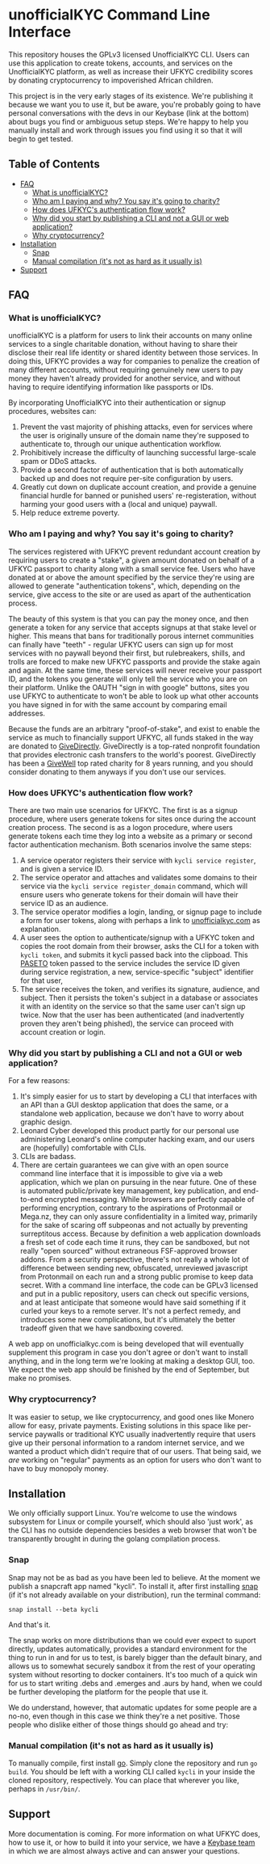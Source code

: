# unofficialKYC Command Line Interface

This repository houses the GPLv3 licensed UnofficialKYC CLI. Users can use this
application to create tokens, accounts, and services on the UnofficialKYC
platform, as well as increase their UFKYC credibility scores by donating
cryptocurrency to impoverished African children.

This project is in the very early stages of its existence. We're publishing it
because we want you to use it, but be aware, you're probably going to have
personal conversations with the devs in our Keybase (link at the bottom) about
bugs you find or ambiguous setup steps. We're happy to help you manually
install and work through issues you find using it so that it will begin to get
tested.

## Table of Contents
<!-- vim-markdown-toc GFM -->

* [FAQ](#faq)
    * [What is unofficialKYC?](#what-is-unofficialkyc)
    * [Who am I paying and why? You say it's going to charity?](#who-am-i-paying-and-why-you-say-its-going-to-charity)
    * [How does UFKYC's authentication flow work?](#how-does-ufkycs-authentication-flow-work)
    * [Why did you start by publishing a CLI and not a GUI or web application?](#why-did-you-start-by-publishing-a-cli-and-not-a-gui-or-web-application)
    * [Why cryptocurrency?](#why-cryptocurrency)
* [Installation](#installation)
    * [Snap](#snap)
    * [Manual compilation (it's not as hard as it usually is)](#manual-compilation-its-not-as-hard-as-it-usually-is)
* [Support](#support)

<!-- vim-markdown-toc -->
## FAQ

### What is unofficialKYC?

unofficialKYC is a platform for users to link their accounts on many online
services to a single charitable donation, without having to share their
disclose their real life identity or shared identity between those services. In
doing this, UFKYC provides a way for companies to penalize the creation of many
different accounts, without requiring genuinely new users to pay money they
haven't already provided for another service, and without having to require
identifying information like passports or IDs.

By incorporating UnofficialKYC into their authentication or signup procedures, websites can:

1. Prevent the vast majority of phishing attacks, even for services where the
   user is originally unsure of the domain name they're supposed to
   authenticate to, through our unique authentication workflow.
2. Prohibitively increase the difficulty of launching successful large-scale spam or DDoS attacks.
3. Provide a second factor of authentication that is both automatically backed
   up and does not require per-site configuration by users.
4. Greatly cut down on duplicate account creation, and provide a genuine financial
   hurdle for banned or punished users' re-registeration, without harming your
   good users with a (local and unique) paywall.
5. Help reduce extreme poverty.

### Who am I paying and why? You say it's going to charity?

The services registered with UFKYC prevent redundant account creation by
requiring users to create a "stake", a given amount donated on behalf of a
UFKYC passport to charity along with a small service fee. Users who have
donated at or above the amount specified by the service they're using are
allowed to generate "authentication tokens", which, depending on the service,
give access to the site or are used as apart of the authentication process.

The beauty of this system is that you can pay the money once, and then generate
a token for any service that accepts signups at that stake level or higher.
This means that bans for traditionally porous internet communities can finally
have "teeth" - regular UFKYC users can sign up for most services with no
paywall beyond their first, but rulebreakers, shills, and trolls are forced to
make new UFKYC passports and provide the stake again and again.  At the same
time, these services will never receive your passport ID, and the tokens you
generate will only tell the service who you are on their platform. Unlike the
OAUTH "sign in with google" buttons, sites you use UFKYC to authenticate to
won't be able to look up what other accounts you have signed in for with the
same account by comparing email addresses.

Because the funds are an arbitrary "proof-of-stake", and exist to enable the
service as much to financially support UFKYC, all funds staked in the way are
donated to [GiveDirectly](https://www.givedirectly.org). GiveDirectly is a
top-rated nonprofit foundation that provides electronic cash transfers to the
world's poorest. GiveDirectly has been a [GiveWell](https://www.givewell.org)
top rated charity for 8 years running, and you should consider donating to them
anyways if you don't use our services.

### How does UFKYC's authentication flow work?

There are two main use scenarios for UFKYC. The first is as a signup procedure,
where users generate tokens for sites once during the account creation process.
The second is as a logon procedure, where users generate tokens each time they
log into a website as a primary or second factor authentication mechanism. Both
scenarios involve the same steps:

1. A service operator registers their service with `kycli service register`, and is given a
   service ID.
2. The service operator and attaches and validates some domains to their
   service via the `kycli service register_domain` command, which will ensure
   users who generate tokens for their domain will have their service ID as an
   audience.
2. The service operator modifies a login, landing, or signup page to include a
   form for user tokens, along with perhaps a link to
   [unofficialkyc.com](https://unofficialkyc.com) as explanation.
3. A user sees the option to authenticate/signup with a UFKYC token and copies
   the root domain from their browser, asks the CLI for a token with `kycli
   token`, and submits it kycli passed back into the clipboad. This
   [PASETO](https://paseto.io/) token passed to the service includes the
   service ID given during service registration, a new, service-specific "subject" identifier
   for that user,
4. The service receives the token, and verifies its signature, audience, and
   subject. Then it persists the token's subject in a database or associates it
   with an identity on the service so that the same user can't sign up twice.
   Now that the user has been authenticated (and inadvertently proven they
   aren't being phished), the service can proceed with account creation or
   login.

### Why did you start by publishing a CLI and not a GUI or web application?

For a few reasons:
1. It's simply easier for us to start by developing a CLI that interfaces with
   an API than a GUI desktop application that does the same, or a standalone
   web application, because we don't have to worry about graphic design.
2. Leonard Cyber developed this product partly for our personal use
   administering Leonard's online computer hacking exam, and our users are
   (hopefully) comfortable with CLIs.
3. CLIs are badass.
4. There are certain guarantees we can give with an open source command line
   interface that it is impossible to give via a web application, which we plan
   on pursuing in the near future. One of these is automated public/private key
   management, key publication, and end-to-end encrypted messaging. While
   browsers are perfectly capable of performing encryption, contrary to the
   aspirations of Protonmail or Mega.nz, they can only assure confidentiality
   in a limited way, primarily for the sake of scaring off subpeonas and not
   actually by preventing surreptitous access.  Because by definition a web
   application downloads a fresh set of code each time it runs, they can be
   sandboxed, but not really "open sourced" without extraneous FSF-approved
   browser addons. From a security perspective, there's not really a whole lot
   of difference between sending new, obfuscated, unreviewed javascript from
   Protonmail on each run and a strong public promise to keep data secret.
   With a command line interface, the code can be GPLv3 licensed and put in a
   public repository, users can check out specific versions, and at least
   anticipate that someone would have said something if it curled your keys to
   a remote server. It's not a perfect remedy, and introduces some new
   complications, but it's ultimately the better tradeoff given that we have
   sandboxing covered.

A web app on unofficialkyc.com is being developed that will eventually
supplement this program in case you don't agree or don't want to install
anything, and in the long term we're looking at making a desktop GUI, too. We
expect the web app should be finished by the end of September, but make no
promises.

### Why cryptocurrency?

It was easier to setup, we like cryptocurrency, and good ones like Monero allow
for easy, private payments. Existing solutions in this space like per-service
paywalls or traditional KYC usually inadvertently require that users give up
their personal information to a random internet service, and we wanted a
product which didn't require that of our users. That being said, we *are*
working on "regular" payments as an option for users who don't want to have to
buy monopoly money.

## Installation

We only officially support Linux. You're welcome to use the windows subsystem
for Linux or compile yourself, which should also 'just work', as the CLI has no
outside dependencies besides a web browser that won't be transparently brought
in during the golang compilation process.

### Snap

Snap may not be as bad as you have been led to believe. At the moment we
publish a snapcraft app named "kycli". To install it, after first installing
[snap](https;//snapcraft.io) (if it's not already available on your
distribution), run the terminal command:

`snap install --beta kycli`

And that's it.

The snap works on more distributions than we could ever expect to suport
directly, updates automatically, provides a standard environment for the thing
to run in and for us to test, is barely bigger than the default binary, and
allows us to somewhat securely sandbox it from the rest of your operating
system without resorting to docker containers.  It's too much of a quick win
for us to start writing .debs and .emerges and .aurs by hand, when we could be
further developing the platform for the people that use it. 

We do understand, however, that automatic updates for some people are a no-no,
even though in this case we think they're a net positive. Those people who
dislike either of those things should go ahead and try:

### Manual compilation (it's not as hard as it usually is)

To manually compile, first install [go](https://golang.org). Simply clone the
repository and run `go build`. You should be left with a working CLI called
`kycli` in your inside the cloned repository, respectively. You can place that
wherever you like, perhaps in `/usr/bin/`.

## Support

More documentation is coming. For more information on what UFKYC does, how to
use it, or how to build it into your service, we have a [Keybase
team](https://keybase.io/team/unofficialkyc) in which we are almost always
active and can answer your questions.

